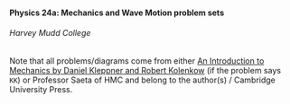 #### Physics 24a: Mechanics and Wave Motion problem sets
###### Harvey Mudd College

Note that all problems/diagrams come from either [An Introduction to Mechanics by Daniel Kleppner and Robert Kolenkow](http://www.amazon.com/gp/product/0521198119?gwSec=1&psc=1&redirect=true&ref_=oh_aui_detailpage_o00_s00) (if the problem says `KK`) or Professor Saeta of HMC and belong to the author(s) / Cambridge University Press.
